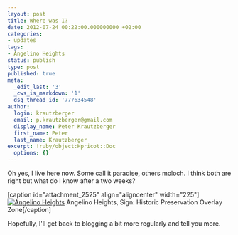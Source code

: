 ```yaml
---
layout: post
title: Where was I?
date: 2012-07-24 00:22:00.000000000 +02:00
categories:
- updates
tags:
- Angelino Heights
status: publish
type: post
published: true
meta:
  _edit_last: '3'
  _cws_is_markdown: '1'
  dsq_thread_id: '777634548'
author:
  login: krautzberger
  email: p.krautzberger@gmail.com
  display_name: Peter Krautzberger
  first_name: Peter
  last_name: Krautzberger
excerpt: !ruby/object:Hpricot::Doc
  options: {}
---
```


Oh yes, I live here now. Some call it paradise, others moloch. I think both are right but what do I know after a two weeks?

[caption id="attachment_2525" align="aligncenter" width="225"][![Angelino Heights](assets/IMG_20120703_143027-225x300.jpg "Angelino Heights")](http://boolesrings.org/krautzberger/files/2012/07/IMG_20120703_143027.jpg) Angelino Heights, Sign: Historic Preservation Overlay Zone[/caption]

Hopefully, I'll get back to blogging a bit more regularly and tell you more.